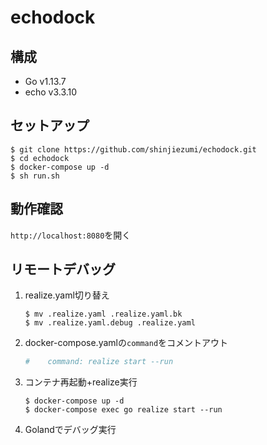 # echodock
## 構成
- Go v1.13.7
- echo v3.3.10

## セットアップ
```
$ git clone https://github.com/shinjiezumi/echodock.git
$ cd echodock
$ docker-compose up -d
$ sh run.sh
```

## 動作確認
`http://localhost:8080`を開く

## リモートデバッグ
1. realize.yaml切り替え
    ```
    $ mv .realize.yaml .realize.yaml.bk
    $ mv .realize.yaml.debug .realize.yaml
    ```
2. docker-compose.yamlの`command`をコメントアウト
    ``` yaml
    #    command: realize start --run
    ```
3. コンテナ再起動+realize実行
    ``` 
    $ docker-compose up -d
    $ docker-compose exec go realize start --run
    ```
4. Golandでデバッグ実行